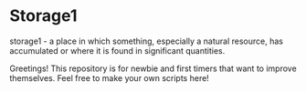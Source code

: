 # Storage1
storage1 - a place in which something, especially a natural resource, has accumulated or where it is found in significant quantities.

Greetings!
  This repository is for newbie and first timers that want to improve themselves. Feel free to make your own scripts here!
